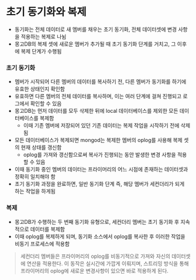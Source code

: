 # 초기 동기화와 복제

* 동기화는 전체 데이터로 새 멤버를 채우는 초기 동기화, 전체 데이터셋에 변경 사항을 적용하는 복제로 나뉨
* 몽고DB의 복제 셋에 새로운 멤버가 추가될 때 초기 동기화 단계를 거치고, 그 이후에 복제 단계가 수행됨

### 초기 동기화

* 멤버가 시작되어 다른 멤버의 데이터를 복사하기 전, 다른 멤버가 동기화를 하기에 유효한 상태인지 확인함
* 유효하면 다른 멤버의 전체 데이터를 복사하며, 이는 여러 단계에 걸쳐 진행되고 로그에서 확인할 수 있음
* 몽고DB는 먼저 데이터를 모두 삭제한 뒤에 local 데이터베이스를 제외한 모든 데이터베이스를 복제함
	* 이때 기존 멤버에 저장되어 있던 기존 데이터는 복제 작업을 시작하기 전에 삭제됨
* 모든 데이터베이스가 복제되면 mongod는 복제한 멤버의 oplog를 사용해 복제 셋의 현재 상태를 갱신함
	* oplog를 가져와 갱신함으로써 복사가 진행되는 동안 발생한 변경 사항을 적용할 수 있음
* 이때 동기화 중인 멤버의 데이터는 프라이머리의 어느 시점에 존재하는 데이터셋과 정확히 일치해야 함
* 초기 동기화 과정을 완료하면, 일반 동기화 단계 즉, 해당 멤버가 세컨더리가 되게 하는 작업을 하게됨

### 복제

* 몽고DB가 수행하는 두 번째 동기화 유형으로, 세컨더리 멤버는 초기 동기화 후 지속적으로 데이터를 복제함
* 이때 oplog를 복제하게 되며, 동기화 소스에서 oplog를 복사한 후 이러한 작업을 비동기 프로세스에 적용함

> 세컨더리 멤버들은 프라이머리의 oplog를 비동기적으로 가져와 자신의 데이터셋에 연산을 적용한다. 이 동작은 실시간에 가깝게 이뤄지며, 스트리밍 방식을 통해 프라이머리의 oplog에 새로운 변경사항이 있으면 바로 적용하게 된다.